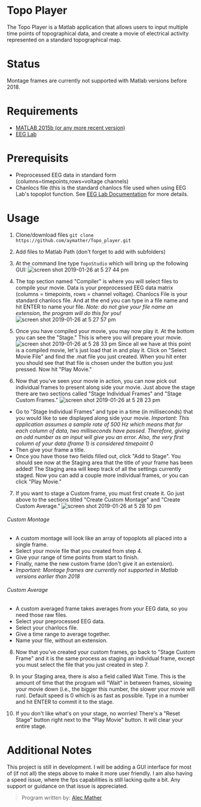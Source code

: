 # Topo Player

The Topo Player is a Matlab application that allows users to input multiple time points of topographical data, and create a movie of electrical activity represented on a standard topographical map.

# Status
Montage frames are currently not supported with Matlab versions before 2018.

# Requirements

- [MATLAB 2015b (or any more recent version)](https://www.mathworks.com/downloads/)
- [EEG Lab](https://sccn.ucsd.edu/eeglab/download.php)

# Prerequisits

- Preprocessed EEG data in standard form (columns=timepoints,rows=voltage channels)
- Chanlocs file (this is the standard chanlocs file used when using EEG Lab's topoplot function. See [EEG Lab Documentation](https://sccn.ucsd.edu/wiki/EEGLAB_Wiki) for more details.

# Usage

1. Clone/download files `git clone https://github.com/aymather/Topo_player.git`

2. Add files to Matlab Path (don't forget to add with subfolders)

3. At the command line type `TopoStudio` which will bring up the following GUI:
![screen shot 2019-01-26 at 5 27 44 pm](https://user-images.githubusercontent.com/41848756/51794036-e2c34a00-218f-11e9-9b72-959f2f5602a0.png)

4. The top section named "Compiler" is where you will select files to compile your movie.
Data is your preprocessed EEG data matrix (columns = timepoints, rows = channel voltage). Chanlocs File is your standard chanlocs file. And at the end you can type in a file name and hit ENTER to name your file. _Note: do not give your file name an extension, the program will do this for you!_
![screen shot 2019-01-26 at 5 27 57 pm](https://user-images.githubusercontent.com/41848756/51794051-4fd6df80-2190-11e9-9b4b-0fa0d3f06482.png)

5. Once you have compiled your movie, you may now play it. At the bottom you can see the "Stage." This is where you will prepare your movie. 
![screen shot 2019-01-26 at 5 28 33 pm](https://user-images.githubusercontent.com/41848756/51794116-9416af80-2191-11e9-9167-3069fb59e227.png)
Since all we have at this point is a compiled movie, let's just load that in and play it. Click on "Select Movie File" and find the .mat file you just created. When you hit enter you should see that that file is chosen under the button you just pressed. Now hit "Play Movie."

6. Now that you've seen your movie in action, you can now pick out individual frames to present along side your movie. Just above the stage there are two sections called "Stage Individual Frames" and "Stage Custom Frames."
![screen shot 2019-01-26 at 5 28 23 pm](https://user-images.githubusercontent.com/41848756/51794178-cc6abd80-2192-11e9-830c-900a91b0faa8.png)
- Go to "Stage Individual Frames" and type in a time (in milliseconds) that you would like to see displayed along side your movie. _Important: This application assumes a sample rate of 500 Hz which means that for each column of data, two milliseconds have passed. Therefore, giving an odd number as an input will give you an error. Also, the very first column of your data (frame 1) is considered timepoint 0_
- Then give your frame a title.
- Once you have those two fields filled out, click "Add to Stage". You should see now at the Staging area that the title of your frame has been added! The Staging area will keep track of all the settings currently staged. Now you can add a couple more individual frames, or you can click "Play Movie."

7. If you want to stage a Custom frame, you must first create it. Go just above to the sections titled "Create Custom Montage" and "Create Custom Average."
![screen shot 2019-01-26 at 5 28 10 pm](https://user-images.githubusercontent.com/41848756/51794201-0936b480-2193-11e9-8260-bc06cd185c63.png)
###### Custom Montage
- A custom montage will look like an array of topoplots all placed into a single frame.
- Select your movie file that you created from step 4.
- Give your range of time points from start to finish.
- Finally, name the new custom frame (don't give it an extension).
- _Important: Montage frames are currently not supported in Matlab versions earlier than 2018_

###### Custom Average
- A custom averaged frame takes averages from your EEG data, so you need those raw files.
- Select your preprocessed EEG data.
- Select your chanlocs file.
- Give a time range to average together.
- Name your file, without an extension.

8. Now that you've created your custom frames, go back to "Stage Custom Frame" and it is the same process as staging an individual frame, except you must select the file that you just created in step 7.

9. In your Staging area, there is also a field called Wait Time. This is the amount of time that the program will "Wait" in between frames, slowing your movie down (i.e., the bigger this number, the slower your movie will run). Default speed is 0 which is as fast as possible. Type in a number and hit ENTER to commit it to the stage.

10. If you don't like what's on your stage, no worries! There's a "Reset Stage" button right next to the "Play Movie" button. It will clear your entire stage.

# Additional Notes

This project is still in development. I will be adding a GUI interface for most of (if not all) the steps above to make it more user friendly. I am also having a speed issue, where the fps capabilities is still lacking quite a bit. Any support or guidance on that issue is appreciated.

> Program written by: [Alec Mather](https://github.com/aymather)
